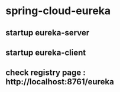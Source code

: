 # spring-cloud-eureka
## startup eureka-server
## startup eureka-client
## check registry page : http://localhost:8761/eureka
